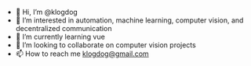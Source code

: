 - 👋 Hi, I’m @klogdog
- 👀 I’m interested in automation, machine learning, computer vision, and decentralized communication
- 🌱 I’m currently learning vue
- 💞️ I’m looking to collaborate on computer vision projects
- 📫 How to reach me klogdog@gmail.com

<!---
klogdog/klogdog is a ✨ special ✨ repository because its `README.md` (this file) appears on your GitHub profile.
You can click the Preview link to take a look at your changes.
--->
